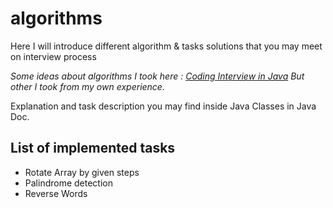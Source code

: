 # algorithms
Here I will introduce different algorithm &amp; tasks solutions that you may meet on interview process

*Some ideas about algorithms I took here : [Coding Interview in Java](http://www.programcreek.com/2012/11/top-10-algorithms-for-coding-interview/)*
*But other I took from my own experience.*

Explanation and task description you may find inside Java Classes in Java Doc.

## List of implemented tasks
- Rotate Array by given steps
- Palindrome detection
- Reverse Words


